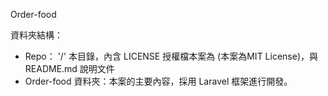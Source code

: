 Order-food

資料夾結構：
* Repo： '/' 本目錄，內含 LICENSE 授權檔本案為 (本案為MIT License)，與 README.md 說明文件
* Order-food 資料夾：本案的主要內容，採用 Laravel 框架進行開發。
